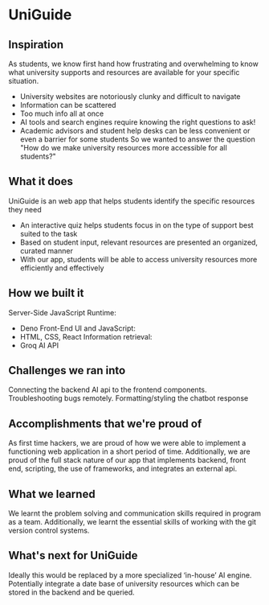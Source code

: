 # UniGuide
## Inspiration
As students, we know first hand how frustrating and overwhelming to know what university supports and resources are available for your specific situation. 
- University websites are notoriously clunky and difficult to navigate
- Information can be scattered
- Too much info all at once
- AI tools and search engines require knowing the right questions to ask!
- Academic advisors and student help desks can be less convenient or even a barrier for some students
So we wanted to answer the question "How do we make university resources more accessible for all students?"

## What it does
UniGuide is an web app that helps students identify the specific resources they need
- An interactive quiz helps students focus in on the type of support best suited to the task
- Based on student input, relevant resources are presented an organized, curated manner
- With our app, students will be able to access university resources more efficiently and effectively

## How we built it
Server-Side JavaScript Runtime: 
- Deno
Front-End UI and JavaScript: 
- HTML, CSS, React
Information retrieval: 
- Groq AI API

## Challenges we ran into
Connecting the backend AI api to the frontend components.
Troubleshooting bugs remotely.
Formatting/styling the chatbot response

## Accomplishments that we're proud of
As first time hackers, we are proud of how we were able to implement a functioning web application in a short period of time. Additionally, we are proud of the full stack nature of our app that implements backend, front end, scripting, the use of frameworks, and integrates an external api. 
 
## What we learned
We learnt the problem solving and communication skills required in program as a team. Additionally, we learnt the essential skills of working with the git version control systems.

## What's next for UniGuide
Ideally this would be replaced by a more specialized ‘in-house’ AI engine. Potentially integrate a date base of university resources which can be stored in the backend and be queried.
